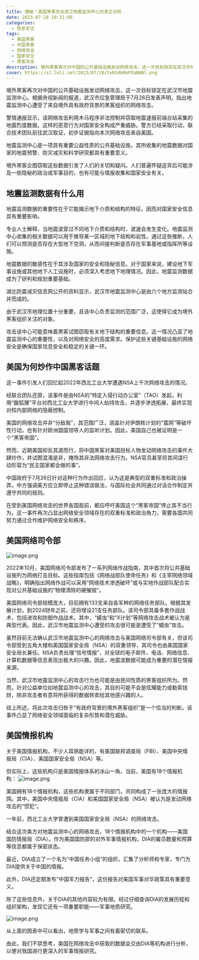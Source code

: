 ```yaml
---
title: 揭秘！美国黑客攻击武汉地震监测中心的真正动机
date: 2023-07-28 10:31:00
categories:
  - 信息安全
tags:
  - 美国黑客
  - 中国黑客
  - 网络攻击
  - 国家安全
  - 黑客攻击
description: 境外黑客再次对中国的公共基础设施发动网络攻击，这一次目标锁定在武汉市地震监测中心。根据央视新闻的报道，武汉市应急管理局于7月26日发表声明，指出地震监测中心遭受了来自境外具有政府背景的黑客组织的网络攻击。
cover: https://s2.loli.net/2023/07/28/YxRS4bMePOaBHNl.png
---
```


境外黑客再次对中国的公共基础设施发动网络攻击，这一次目标锁定在武汉市地震监测中心。根据央视新闻的报道，武汉市应急管理局于7月26日发表声明，指出地震监测中心遭受了来自境外具有政府背景的黑客组织的网络攻击。

警情通报显示，该网络攻击利用木马程序非法控制并窃取地震速报前端台站采集的地震烈度数据。这样的恶意行为对国家安全构成严重威胁。警方已经采取行动，联合技术团队前往武汉取证，初步证据指向本次网络攻击来自美国。

地震监测中心是一项具有重要公益性质的公共基础设施，其所收集的地震数据对国家的地震预警、防灾减灾和科学研究都具有重要意义。

境外黑客企图窃取这些数据引发了人们的关切和疑问。人们普遍怀疑这背后可能涉及一些隐秘的政治或军事目的，也有可能与情报收集和国家安全有关。

## 地震监测数据有什么用

地震监测数据的重要性在于它能揭示地下介质和结构的特征，因而对国家安全信息具有重要影响。

专业人士解释，当地震波穿过不同地下介质和结构时，波速会发生变化。地震监测中心收集的相关数据可以用于推导某一区域的地下结构和岩性。通过这些推断，人们可以预测是否存在大型地下空洞，从而间接判断是否存在军事基地或指挥所等设施。

地震数据的敏感性在于其涉及国家的安全和隐秘信息。对于国家来说，建设地下军事设施或其他地下人工设施时，必须深入考虑地下地理情况。因此，地震监测数据成为了研判和规划重要基础。

湖北防震减灾信息网公开的资料显示，武汉市地震监测中心是由六个地方监测站合并而成的。

由于武汉市地理位置十分重要，且该中心负责监测的范围广泛，这使得它成为境外黑客组织关注的对象。

攻击该中心可能意味着黑客试图窃取有关地下结构的重要信息。这一情况凸显了地震监测中心的重要性，以及对网络安全的高度需求。保护这些关键基础设施的网络安全是确保国家信息安全和稳定的关键一环。

## 美国为何炒作中国黑客话题

这一事件引发人们回忆起2022年西北工业大学遭遇NSA上千次网络攻击的情况。

经联合团队还原，该事件是由NSA的“特定入侵行动办公室”（TAO）发起，利用“酸狐狸”平台对西北工业大学进行中间人劫持攻击，并逐步渗透拓展，最终实现对校内部网络的隐蔽控制。

美国的网络攻击并非“分敌我”，其范围广泛，涵盖针对伊朗核计划的“震网”等破坏性行动，也有针对欧洲盟国领导人的监听计划。因此，美国自己也被证明是一个“黑客帝国”。

然而，近期美国却反其道而行，将中国黑客对美国目标人物发动网络攻击的事件大肆炒作，并试图混淆是非，掩饰其非法网络攻击行为。NSA官员甚至将其间谍行动形容为“民主国家都会做的事”。

中国政府于7月26日针对这种行为作出回应，认为这是典型的双重标准和政治操弄。中方强调美方应立即停止这种错误做法，与国际社会共同通过对话合作制定并遵守共同的规则。

在受到美国网络攻击的世界各国面前，都应呼吁美国这个“黑客帝国”停止其不当行为。这一事件再次凸显出网络安全领域存在的双重标准和政治角力，需要各国共同努力通过合作维护网络安全和秩序。

## 美国网络司令部

![image.png](https://s2.loli.net/2023/07/28/wzR7xsc2jfNWqQn.png)

2022年10月，美国网络司令部发布了一系列网络作战指南，其中首次将公共基础设施列为网络打击目标。这些指南包括《网络战部队使命任务》和《主宰网络领域战略》，明确指出网络作战可以采用“网络技术渗透破坏”或与实地作战部队配合实现对公共基础设施的“物理清除的硬摧毁”。

美国网络司令部规模庞大，目前拥有133支来自各军种的网络任务部队。根据其发展计划，到2024财年之前，还将增设21支任务部队。该司令部具备多套作战战术，包括进攻和防御作战战术。其中，“蠕虫”和“X计划”等网络攻击战术被认为是典型代表。因此，武汉市地震监测中心遭受的攻击很可能是遭受了“蠕虫”攻击。

虽然目前无法确认武汉市地震监测中心的网络攻击与美国网络司令部有关，但该司令部受到五角大楼和美国国家安全局（NSA）的双重领导，其司令也由美国国家安全局长兼任。NSA负责处理“信号情报”，对全球的电子邮件、电话、网络信息、计算机数据等信息表现出极大的兴趣。因此，地震波数据可能成为重要的潜在情报来源。

当然，武汉市地震监测中心的攻击行为也可能是由民间性质的黑客组织所为。然而，针对公益单位如地震监测中心的攻击，其目的可能不会是炫耀能力或勒索钱财，除非攻击者有意将所获得的数据转卖给其他感兴趣的人。

综上所述，将此次攻击归咎于“有政府背景的境外黑客组织”是一个恰当的判断。该事件凸显了网络安全领域面临的复杂形势和潜在威胁。

## 美国情报机构

关于美国情报机构，不少人耳熟能详的，有美国联邦调查局（FBI）、美国中央情报局（CIA）、美国国家安全局（NSA）等。

但实际上，这些机构只是美国情报体系的冰山一角，当前，美国有18个情报机构：
![image.png](https://s2.loli.net/2023/07/28/Z4GsBodUfVDASMc.png)

美国拥有18个情报机构，这些机构隶属于不同部门，共同构成了一张庞大的情报网。其中，美国中央情报局（CIA）和美国国家安全局（NSA）被认为是发动网络攻击的“惯犯”。

一年前，西北工业大学曾遭到美国国家安全局（NSA）的网络攻击。

结合这次美方对地震监测中心的网络攻击，18个情报机构中的一个机构——美国国防情报局（DIA）。作为美国国防部的对外军事情报机构，DIA的雇员数量和预算等信息都属于保密状态。

最近，DIA成立了一个名为“中国任务小组”的组织，汇集了分析师和专家，专门为DIA提供关于中国的情报。

此外，DIA还定期发布“中国军力报告”，这份报告对美国军事对华政策具有重要意义。

除了这些信息外，关于DIA的其他内容较为有限。经过仔细查询DIA的发展历程和组织架构，发现它还有一项重要职能——军事地质研究。

![image.png](https://s2.loli.net/2023/07/28/Yt1X5kR3VA9elno.png)

从上面的图表中可以看出，地质学与军事之间有着密切的联系。

由此，我们不禁思考，美国在网络攻击中获取的数据会交由DIA等机构进行分析，以便对我国进行更深入的军事情报研究。
